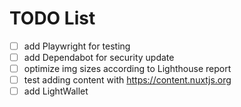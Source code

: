 # TODO List

- [ ] add Playwright for testing
- [ ] add Dependabot for security update
- [ ] optimize img sizes according to Lighthouse report
- [ ] test adding content with https://content.nuxtjs.org
- [ ] add LightWallet